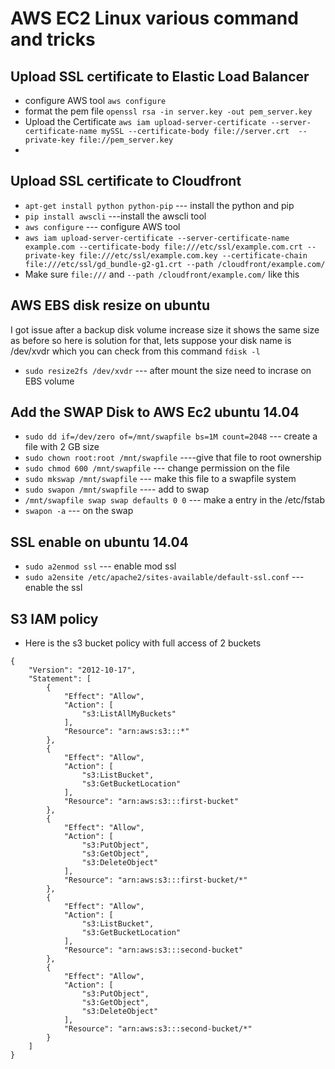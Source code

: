 # AWS EC2 Linux  various command and tricks 
## Upload SSL certificate to Elastic Load Balancer

* configure AWS tool `aws configure`
* format the pem file `openssl rsa -in server.key -out pem_server.key`
* Upload the Certificate `aws iam upload-server-certificate --server-certificate-name mySSL --certificate-body file://server.crt  --private-key file://pem_server.key`
* 
## Upload SSL certificate to Cloudfront

* `apt-get install python python-pip` --- install the python and pip
* `pip install awscli` ---install the awscli tool
* `aws configure` --- configure AWS tool
* `aws iam upload-server-certificate --server-certificate-name example.com --certificate-body file:///etc/ssl/example.com.crt --private-key file:///etc/ssl/example.com.key --certificate-chain file:///etc/ssl/gd_bundle-g2-g1.crt --path /cloudfront/example.com/`
* Make sure `file:///` and `--path /cloudfront/example.com/` like this

## AWS EBS disk resize on ubuntu 

I got issue after a backup disk volume increase size it shows the same size as before so here is solution for that, lets suppose your disk name is /dev/xvdr which you can check from this command `fdisk -l`

* `sudo resize2fs /dev/xvdr` --- after mount the size need to incrase on EBS volume

## Add the SWAP Disk to AWS Ec2 ubuntu 14.04

* `sudo dd if=/dev/zero of=/mnt/swapfile bs=1M count=2048` --- create a file with 2 GB size
* `sudo chown root:root /mnt/swapfile` ----give that file to root ownership
* `sudo chmod 600 /mnt/swapfile` --- change permission on the file
* `sudo mkswap /mnt/swapfile` --- make this file to a swapfile system
* `sudo swapon /mnt/swapfile` ---- add to swap
* `/mnt/swapfile swap swap defaults 0 0` --- make a entry in the /etc/fstab
* `swapon -a` --- on the swap

## SSL enable on ubuntu 14.04

* `sudo a2enmod ssl` --- enable mod ssl
* `sudo a2ensite /etc/apache2/sites-available/default-ssl.conf` --- enable the ssl 

## S3 IAM policy 
* Here is the s3 bucket policy with full access of 2 buckets
```
{
    "Version": "2012-10-17",
    "Statement": [
        {
            "Effect": "Allow",
            "Action": [
                "s3:ListAllMyBuckets"
            ],
            "Resource": "arn:aws:s3:::*"
        },
        {
            "Effect": "Allow",
            "Action": [
                "s3:ListBucket",
                "s3:GetBucketLocation"
            ],
            "Resource": "arn:aws:s3:::first-bucket"
        },
        {
            "Effect": "Allow",
            "Action": [
                "s3:PutObject",
                "s3:GetObject",
                "s3:DeleteObject"
            ],
            "Resource": "arn:aws:s3:::first-bucket/*"
        },
        {
            "Effect": "Allow",
            "Action": [
                "s3:ListBucket",
                "s3:GetBucketLocation"
            ],
            "Resource": "arn:aws:s3:::second-bucket"
        },
        {
            "Effect": "Allow",
            "Action": [
                "s3:PutObject",
                "s3:GetObject",
                "s3:DeleteObject"
            ],
            "Resource": "arn:aws:s3:::second-bucket/*"
        }
    ]
}
```
